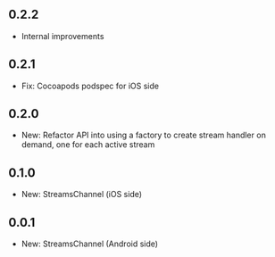 ## 0.2.2

* Internal improvements

## 0.2.1

* Fix: Cocoapods podspec for iOS side

## 0.2.0

* New: Refactor API into using a factory to create stream handler on demand, one for each active stream

## 0.1.0

* New: StreamsChannel (iOS side)

## 0.0.1

* New: StreamsChannel (Android side)
